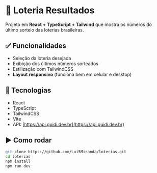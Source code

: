 # 🎲 Loteria Resultados

Projeto em **React + TypeScript + Tailwind** que mostra os números do último sorteio das loterias brasileiras.

## ✅ Funcionalidades

- Seleção da loteria desejada
- Exibição dos últimos números sorteados
- Estilização com TailwindCSS
- **Layout responsivo** (funciona bem em celular e desktop)

## 🔧 Tecnologias

- React
- TypeScript
- TailwindCSS
- Vite
- API: [https://api.guidi.dev.br](https://api.guidi.dev.br)

## ▶️ Como rodar

```bash
git clone https://github.com/Lui5Miranda/loterias.git
cd loterias
npm install
npm run dev
